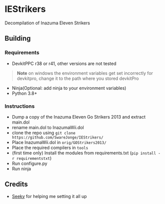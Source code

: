 # IEStrikers
Decompilation of Inazuma Eleven Strikers
## Building
### Requirements
- DevkitPPC r38 or r41, other versions are not tested
> **Note**
> on windows the environment variables get set incorrectly for devkitpro, 
> change it to the path where you stored devkitPro
- Ninja(Optional: add ninja to your environment variables)
- Python 3.8+

### Instructions
- Dump a copy of the Inazuma Eleven Go Strikers 2013 and extract main.dol
- rename main.dol to InazumaWii.dol
- clone the repo using `git clone https://github.com/SwareJonge/IEStrikers/`
- Place InazumaWii.dol in `orig/GOStrikers2013/`
- Place the required compilers in `tools`
- (first time only) Install the modules from requirements.txt (`pip install -r requirementstxt`)
- Run configure.py
- Run ninja

## Credits
- [Seeky](https://github.com/SeekyCt) for helping me setting it all up

